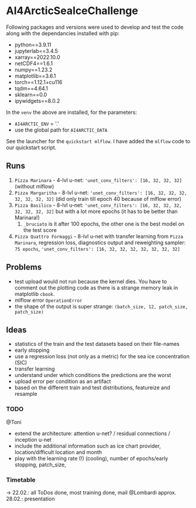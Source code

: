 # AI4ArcticSeaIceChallenge

Following packages and versions were used to develop and test the code along with the dependancies installed with pip:
- python==3.9.11
- jupyterlab==3.4.5
- xarray==2022.10.0
- netCDF4==1.6.1
- numpy==1.23.2
- matplotlib==3.6.1
- torch==1.12.1+cu116
- tqdm==4.64.1
- sklearn==0.0
- ipywidgets==8.0.2

In the `venv` the above are installed, for the parameters:
- `AI4ARCTIC_ENV` = '.'
- use the global path for `AI4ARCTIC_DATA`

See the launcher for the `quickstart mlflow`. I have added the `mlflow` code to our quickstart script. 

## Runs

1. `Pizza Marinara` - 4-lvl u-net: `'unet_conv_filters': [16, 32, 32, 32]` (without mlflow)
2. `Pizza Margaritha` - 8-lvl u-net: `'unet_conv_filters': [16, 32, 32, 32, 32, 32, 32, 32]` (did only train till epoch 40 because of mlflow error)
3. `Pizza Basilico` - 8-lvl u-net: `'unet_conv_filters': [16, 32, 32, 32, 32, 32, 32, 32]` but with a lot more epochs (it has to be better than Marinara!)
   1. `_bruciato` is it after 100 epochs, the other one is the best model on the test score
4. `Pizza Quattro Formaggi` - 8-lvl u-net with transfer learning from `Pizza Marinara`, regression loss, diagnostics output and reweighting sampler: `75 epochs`, `'unet_conv_filters': [16, 32, 32, 32, 32, 32, 32, 32]`

## Problems

- test upload would not run because the kernel dies. You have to comment out the plotting code as there is a strange memory leak in matplotlib `cbook`.
- mlflow error `OperationError`
- the shape of the output is super strange: `(batch_size, 12, patch_size, patch_size)`

## Ideas

- statistics of the train and the test datasets based on their file-names
- early stopping
- use a regression loss (not only as a metric) for the sea ice concentration (SIC)
- transfer learning
- understand under which conditions the predictions are the worst
- upload error per condition as an artifact
- based on the different train and test distributions, featureize and resample

### TODO

@Toni
- extend the architecture: attention u-net? / residual connections / inception u-net
- include the additional information such as ice chart provider, location/difficult location and month
- play with the learning rate (!) (cooling), number of epochs/early stopping, patch_size, 

### Timetable

-> 22.02.: all ToDos done, most training done, mail @Lombardi
approx. 28.02.: presentation
